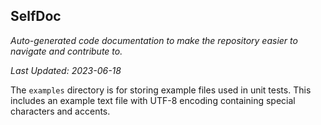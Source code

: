<!--- START SELFDOC --->
## SelfDoc
_Auto-generated code documentation to make the repository easier to navigate and contribute to._

_Last Updated: 2023-06-18_

The `examples` directory is for storing example files used in unit tests. This includes an example text file with UTF-8 encoding containing special characters and accents.

<!--- END SELFDOC --->